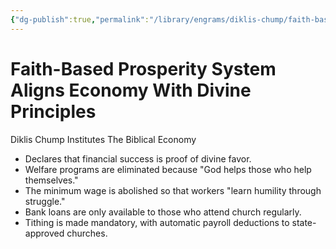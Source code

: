 ```yaml
---
{"dg-publish":true,"permalink":"/library/engrams/diklis-chump/faith-based-prosperity-system-aligns-economy-with-divine-principles/","tags":["DC/Religion","DC/AS1"]}
---
```


# Faith-Based Prosperity System Aligns Economy With Divine Principles
Diklis Chump Institutes The Biblical Economy
- Declares that financial success is proof of divine favor.  
- Welfare programs are eliminated because "God helps those who help themselves."  
- The minimum wage is abolished so that workers "learn humility through struggle."  
- Bank loans are only available to those who attend church regularly.  
- Tithing is made mandatory, with automatic payroll deductions to state-approved churches.
